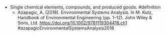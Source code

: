 - Single chemical elements, compounds, and produced goods. #definition
	- Azapagic, A. (2018). Environmental Systems Analysis. In M. Kutz, Handbook of Environmental Engineering (pp. 1–12). John Wiley & Sons, Ltd. https://doi.org/10.1002/9781119304418.ch1 #azapagicEnvironmentalSystemsAnalysis2018